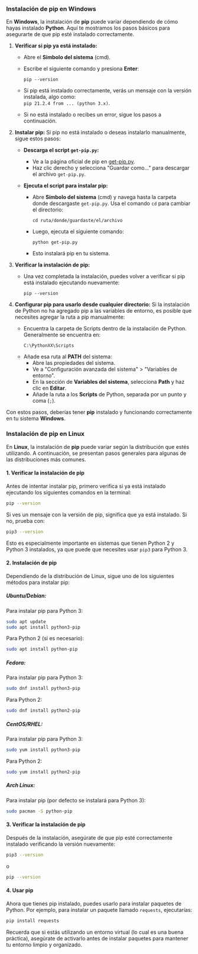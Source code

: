 ### Instalación de pip en Windows

En **Windows**, la instalación de **pip** puede variar dependiendo de cómo hayas instalado **Python**. Aquí te mostramos los pasos básicos para asegurarte de que pip esté instalado correctamente.

1. **Verificar si pip ya está instalado:**
   - Abre el **Símbolo del sistema** (cmd).
   - Escribe el siguiente comando y presiona **Enter**:
     ```
     pip --version
     ```
   - Si pip está instalado correctamente, verás un mensaje con la versión instalada, algo como:  
     `pip 21.2.4 from ... (python 3.x)`.

   - Si no está instalado o recibes un error, sigue los pasos a continuación.

2. **Instalar pip:**
   Si pip no está instalado o deseas instalarlo manualmente, sigue estos pasos:
   - **Descarga el script `get-pip.py`:**
     - Ve a la página oficial de pip en [get-pip.py](https://bootstrap.pypa.io/get-pip.py).
     - Haz clic derecho y selecciona "Guardar como..." para descargar el archivo `get-pip.py`.
   
   - **Ejecuta el script para instalar pip:**
     - Abre **Símbolo del sistema** (cmd) y navega hasta la carpeta donde descargaste `get-pip.py`. Usa el comando `cd` para cambiar el directorio:
       ```
       cd ruta/donde/guardaste/el/archivo
       ```
     - Luego, ejecuta el siguiente comando:
       ```
       python get-pip.py
       ```
     - Esto instalará pip en tu sistema.

3. **Verificar la instalación de pip:**
   - Una vez completada la instalación, puedes volver a verificar si pip está instalado ejecutando nuevamente:
     ```
     pip --version
     ```

4. **Configurar pip para usarlo desde cualquier directorio:**
   Si la instalación de Python no ha agregado pip a las variables de entorno, es posible que necesites agregar la ruta a pip manualmente:
   - Encuentra la carpeta de Scripts dentro de la instalación de Python. Generalmente se encuentra en:
     ```
     C:\PythonXX\Scripts
     ```
   - Añade esa ruta al **PATH** del sistema:
     - Abre las propiedades del sistema.
     - Ve a "Configuración avanzada del sistema" > "Variables de entorno".
     - En la sección de **Variables del sistema**, selecciona **Path** y haz clic en **Editar**.
     - Añade la ruta a los **Scripts** de Python, separada por un punto y coma (`;`).

Con estos pasos, deberías tener **pip** instalado y funcionando correctamente en tu sistema **Windows**.



### Instalación de pip en Linux

En **Linux**, la instalación de **pip** puede variar según la distribución que estés utilizando. A continuación, se presentan pasos generales para algunas de las distribuciones más comunes.

#### 1. Verificar la instalación de pip

Antes de intentar instalar pip, primero verifica si ya está instalado ejecutando los siguientes comandos en la terminal:

```bash
pip --version
```

Si ves un mensaje con la versión de pip, significa que ya está instalado. Si no, prueba con:

```bash
pip3 --version
```

Esto es especialmente importante en sistemas que tienen Python 2 y Python 3 instalados, ya que puede que necesites usar `pip3` para Python 3.

#### 2. Instalación de pip

Dependiendo de la distribución de Linux, sigue uno de los siguientes métodos para instalar pip:

##### **Ubuntu/Debian:**

Para instalar pip para Python 3:

```bash
sudo apt update
sudo apt install python3-pip
```

Para Python 2 (si es necesario):

```bash
sudo apt install python-pip
```

##### **Fedora:**

Para instalar pip para Python 3:

```bash
sudo dnf install python3-pip
```

Para Python 2:

```bash
sudo dnf install python2-pip
```

##### **CentOS/RHEL:**

Para instalar pip para Python 3:

```bash
sudo yum install python3-pip
```

Para Python 2:

```bash
sudo yum install python2-pip
```

##### **Arch Linux:**

Para instalar pip (por defecto se instalará para Python 3):

```bash
sudo pacman -S python-pip
```

#### 3. Verificar la instalación de pip

Después de la instalación, asegúrate de que pip esté correctamente instalado verificando la versión nuevamente:

```bash
pip3 --version
```

o

```bash
pip --version
```

#### 4. Usar pip

Ahora que tienes pip instalado, puedes usarlo para instalar paquetes de Python. Por ejemplo, para instalar un paquete llamado `requests`, ejecutarías:

```bash
pip install requests
```

Recuerda que si estás utilizando un entorno virtual (lo cual es una buena práctica), asegúrate de activarlo antes de instalar paquetes para mantener tu entorno limpio y organizado.

